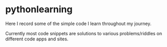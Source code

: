# pythonlearning
Here I record some of the simple code I learn throughout my journey.

Currently most code snippets are solutions to various problems/riddles on different code apps and sites.

